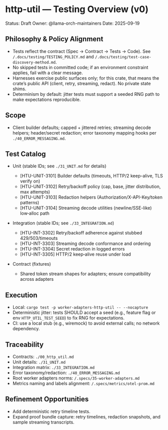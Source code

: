 # http-util — Testing Overview (v0)

Status: Draft
Owner: @llama-orch-maintainers
Date: 2025-09-19

## Philosophy & Policy Alignment

- Tests reflect the contract (Spec → Contract → Tests → Code). See `/.docs/testing/TESTING_POLICY.md` and `/.docs/testing/test-case-discovery-method.md`.
- No skipped tests in committed code; if an environment constraint applies, fail with a clear message.
- Harnesses exercise public surfaces only; for this crate, that means the crate’s public API (client, retry, streaming, redact). No private state shims.
- Determinism by default: jitter tests must support a seeded RNG path to make expectations reproducible.

## Scope

- Client builder defaults; capped + jittered retries; streaming decode helpers; header/secret redaction; error taxonomy mapping hooks per `./40_ERROR_MESSAGING.md`.

## Test Catalog

- Unit (stable IDs; see `./31_UNIT.md` for details)
  - [HTU-UNIT-3101] Builder defaults (timeouts, HTTP/2 keep-alive, TLS verify on)
  - [HTU-UNIT-3102] Retry/backoff policy (cap, base, jitter distribution, max attempts)
  - [HTU-UNIT-3103] Redaction helpers (Authorization/X-API-Key/token patterns)
  - [HTU-UNIT-3104] Streaming decode utilities (newline/SSE-like) low‑alloc path

- Integration (stable IDs; see `./33_INTEGRATION.md`)
  - [HTU-INT-3302] Retry/backoff adherence against stubbed 429/503/timeouts
  - [HTU-INT-3303] Streaming decode conformance and ordering
  - [HTU-INT-3304] Secret redaction in logged errors
  - [HTU-INT-3305] HTTP/2 keep‑alive reuse under load

- Contract (fixtures)
  - Shared token stream shapes for adapters; ensure compatibility across adapters

## Execution

- Local: `cargo test -p worker-adapters-http-util -- --nocapture`
- Deterministic jitter: tests SHOULD accept a seed (e.g., feature flag or env `HTTP_UTIL_TEST_SEED`) to fix RNG for expectations.
- CI: use a local stub (e.g., wiremock) to avoid external calls; no network dependency.

## Traceability

- Contracts: `./00_http_util.md`
- Unit details: `./31_UNIT.md`
- Integration matrix: `./33_INTEGRATION.md`
- Error taxonomy/redaction: `./40_ERROR_MESSAGING.md`
- Root worker adapters norms: `/.specs/35-worker-adapters.md`
- Metrics naming and labels alignment: `/.specs/metrics/otel-prom.md`

## Refinement Opportunities

- Add deterministic retry timeline tests.
 - Expand proof bundle capture: retry timelines, redaction snapshots, and sample streaming transcripts.
